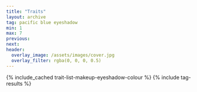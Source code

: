 ```yaml
---
title: "Traits"
layout: archive
tag: pacific blue eyeshadow
min: 1
max: 7
previous:
next:
header:
  overlay_image: /assets/images/cover.jpg
  overlay_filter: rgba(0, 0, 0, 0.5)
---
```

{% include_cached trait-list-makeup-eyeshadow-colour %}
{% include tag-results %}
